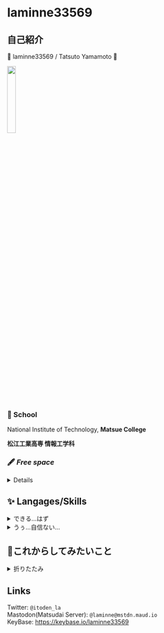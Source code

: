 # laminne33569

## 自己紹介

🌟 laminne33569 / Tatsuto Yamamoto 🌟

<img src="https://github.com/laminne.png" width="20%">

### 🏢 School 
National Institute of Technology, **Matsue College**  

**松江工業高専 情報工学科**  

### 🖋 _Free space_  
<details>
  <pre>
小学2年生でプログラムの世界に堕ち、  
中学3年間でRubyのコードを書きつつロボコンの制御+設計をしていた、  
四六時中何かしらの技術のことを頭の中で考えてる高専生です  
気づいたら一日に6時間とかコード書いてることが結構ある...(~~このせいで学力がアなんて言えない~~)

Development以外に興味が~~ほぼ~~ないので  
ネタ等々が通じないこともあるかもですがﾕﾙｼﾃ...  

臆病かつ中度の人見知りなので優しくしてほしいです..

コーディング歴3年、(簡易言語等全て含め)8年です  
~~これまでの人生の半分をすべて捨ててきました~~
</pre>
</details>

## ✨ Langages/Skills  
<details>
<summary>できる...はず</summary>
  <pre>
Ruby (3years)  
Python (2years)  
Creating Server Environment (2years)  
 </pre>
</details>

<details>
<summary>うぅ...自信ない...</summary>
  <pre>
HTML5/CSS3 (4years) 
Javascript (1years)  
Docker / Docker-compose (2years)  
ROBOCON (4years)  
ShellScript (0.5year)  
Vagrant (1year)  
SQL{MySQL/PostgreSQL/SQLite}(1.5years)  
</pre>
  </details>
  
## 💭これからしてみたいこと
<details>
  <summary>折りたたみ</summary>
  <pre>
IoT関連  
電子工作    
OSとかのソースコードリーディング  
サーバー/インフラ/ネットワーク  
Webバックエンド  
ナローバンド通信  
2Dゲーム開発  
</pre>
</details>

## Links
Twitter:  `@itoden_la`  
Mastodon(Matsudai Server): `@laminne@mstdn.maud.io`  
KeyBase: https://keybase.io/laminne33569  
